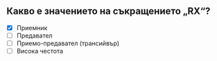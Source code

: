## Какво е значението на съкращението „RX“?

<!-- Верният отговор е отбелязан с [X] -->

- [X] Приемник
- [ ] Предавател
- [ ] Приемо-предавател (трансийвър)
- [ ] Висока честота
